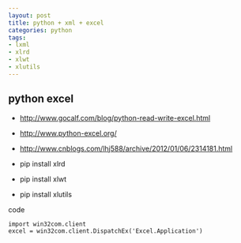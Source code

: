 ```yaml
---
layout: post
title: python + xml + excel
categories: python
tags: 
- lxml
- xlrd
- xlwt
- xlutils
---
```

## python excel
- http://www.gocalf.com/blog/python-read-write-excel.html
- http://www.python-excel.org/
- http://www.cnblogs.com/lhj588/archive/2012/01/06/2314181.html

- pip install xlrd
- pip install xlwt
- pip install xlutils

code

    import win32com.client
    excel = win32com.client.DispatchEx('Excel.Application')